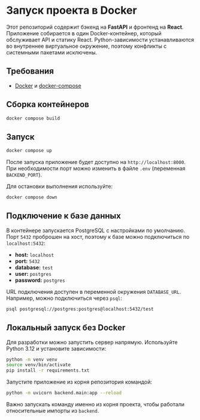 # Запуск проекта в Docker

Этот репозиторий содержит бэкенд на **FastAPI** и фронтенд на **React**.
Приложение собирается в один Docker-контейнер, который обслуживает API и статику React.
Python-зависимости устанавливаются во внутреннее виртуальное окружение, поэтому конфликты с системными пакетами исключены.

## Требования
- [Docker](https://www.docker.com/) и [docker-compose](https://docs.docker.com/compose/)

## Сборка контейнеров
```bash
docker compose build
```

## Запуск
```bash
docker compose up
```
После запуска приложение будет доступно на `http://localhost:8000`.
При необходимости порт можно изменить в файле `.env` (переменная `BACKEND_PORT`).

Для остановки выполнения используйте:
```bash
docker compose down
```

## Подключение к базе данных
В контейнере запускается PostgreSQL с настройками по умолчанию. Порт
`5432` проброшен на хост, поэтому к базе можно подключиться по
`localhost:5432`:
- **host:** `localhost`
- **port:** `5432`
- **database:** `test`
- **user:** `postgres`
- **password:** `postgres`

URL подключения доступен в переменной окружения `DATABASE_URL`. Например,
можно подключиться через `psql`:
```bash
psql postgresql://postgres:postgres@localhost:5432/test
```

## Локальный запуск без Docker
Для разработки можно запустить сервер напрямую. Используйте Python 3.12 и установите зависимости:
```bash
python -m venv venv
source venv/bin/activate
pip install -r requirements.txt
```
Запустите приложение из корня репозитория командой:
```bash
python -m uvicorn backend.main:app --reload
```
Важно запускать команду именно из корня проекта, чтобы работали относительные импорты из `backend`.
